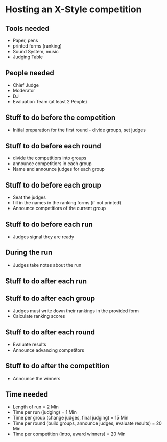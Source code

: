 # Hosting an X-Style competition

## Tools needed
* Paper, pens
* printed forms (ranking)
* Sound System, music
* Judging Table

## People needed
* Chief Judge
* Moderator
* DJ
* Evaluation Team (at least 2 People)

## Stuff to do before the competition
* Initial preparation for the first round - divide groups, set judges

## Stuff to do before each round
* divide the competitiors into groups
* announce competitiors in each group
* Name and announce judges for each group

## Stuff to do before each group
* Seat the judges
* fill in the names in the ranking forms (if not printed)
* Announce competitiors of the current group

## Stuff to do before each run
* Judges signal they are ready

## During the run
* Judges take notes about the run

## Stuff to do after each run

## Stuff to do after each group
* Judges must write down their rankings in the provided form
* Calculate ranking scores

## Stuff to do after each round
* Evaluate results
* Announce advancing competitors

## Stuff to do after the competition
* Announce the winners


## Time needed
* Length of run = 2 Min
* Time per run (judging) = 1 Min
* Time per group (change judges, final judging) = 15 Min
* Time per round (build groups, announce judges, evaluate results) = 20 Min
* Time per competition (intro, award winners) = 20 Min
